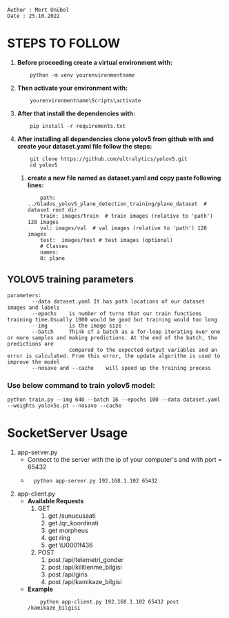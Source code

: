 ```
Author : Mert Ünübol
Date : 25.10.2022
```
**STEPS TO FOLLOW**
===============
 1. **Before proceeding create a virtual environment with:**  
    ```
        python -m venv yourenvironmentname
    ```
 2. **Then activate your environment with:**  
    ```
        yourenvironmentname\Scripts\activate 
    ```
 3. **After that install the dependencies with:** 
    ```
        pip install -r requirements.txt
    ```
 4. **After installing all dependencies clone yolov5 from github with and create your dataset.yaml file follow the steps:**
    ```
        git clone https://github.com/ultralytics/yolov5.git
        cd yolov5
    ```
    1. **create a new file named as dataset.yaml and copy paste following lines:**
        ```
            path: ../Glados_yolov5_plane_detection_training/plane_dataset  # dataset root dir
            train: images/train  # train images (relative to 'path') 128 images
            val: images/val  # val images (relative to 'path') 128 images
            test:  images/test # test images (optional)
            # Classes 
            names:
            0: plane
        ```
  

## **YOLOV5 training parameters**
    parameters:
            --data dataset.yaml It has path locations of our dataset images and labels 
            --epochs    is number of turns that our train functions training time.Usually 1000 would be good but training would too long
            --img       is the image size -
            --batch     Think of a batch as a for-loop iterating over one or more samples and making predictions. At the end of the batch, the predictions are  
                        compared to the expected output variables and an error is calculated. From this error, the update algorithm is used to improve the model
            --nosave and --cache    will speed up the training process
        
### **Use below command to train yolov5 model**:
    
    python train.py --img 640 --batch 16 --epochs 100 --data dataset.yaml --weights yolov5s.pt --nosave --cache 
    
**SocketServer Usage**
==================
1. app-server.py
    - Connect to the server with the ip of your computer's  and with port = 65432
    - ```
        python app-server.py 192.168.1.102 65432 
      ```
2. app-client.py
    - **Available Requests**
        1. GET
            1. get /sunucusaati
            2. get /qr_koordinati
            3. get morpheus
            4. get ring
            5. get \U0001f436
        2. POST
            1. post /api/telemetri_gonder
            2. post /api/kilitlenme_bilgisi
            3. post /api/giris
            4. post /api/kamikaze_bilgisi
    -   **Example**
        ```
            python app-client.py 192.168.1.102 65432 post /kamikaze_bilgisi
        ```